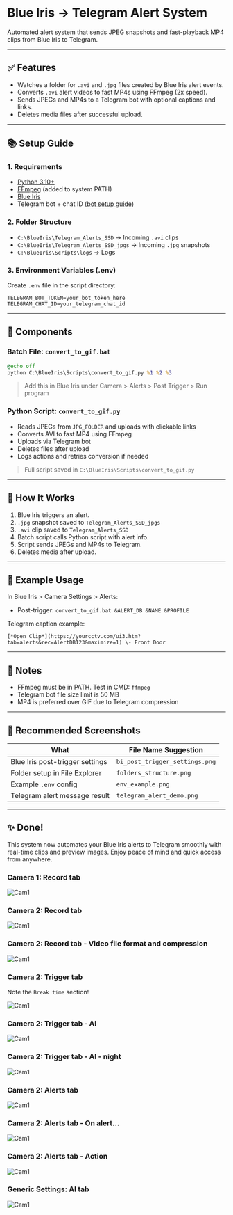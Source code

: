 # Blue Iris → Telegram Alert System

Automated alert system that sends JPEG snapshots and fast-playback MP4 clips from Blue Iris to Telegram.

---

## ✅ Features
- Watches a folder for `.avi` and `.jpg` files created by Blue Iris alert events.
- Converts `.avi` alert videos to fast MP4s using FFmpeg (2x speed).
- Sends JPEGs and MP4s to a Telegram bot with optional captions and links.
- Deletes media files after successful upload.

---

## 📚 Setup Guide

### 1. Requirements
- [Python 3.10+](https://www.python.org/)
- [FFmpeg](https://ffmpeg.org/download.html) (added to system PATH)
- [Blue Iris](https://blueirissoftware.com/)
- Telegram bot + chat ID ([bot setup guide](https://core.telegram.org/bots#how-do-i-create-a-bot))

### 2. Folder Structure
- `C:\BlueIris\Telegram_Alerts_SSD` → Incoming `.avi` clips
- `C:\BlueIris\Telegram_Alerts_SSD_jpgs` → Incoming `.jpg` snapshots
- `C:\BlueIris\Scripts\logs` → Logs

### 3. Environment Variables (.env)
Create `.env` file in the script directory:
```env
TELEGRAM_BOT_TOKEN=your_bot_token_here
TELEGRAM_CHAT_ID=your_telegram_chat_id
```

---

## 🔧 Components

### Batch File: `convert_to_gif.bat`
```bat
@echo off
python C:\BlueIris\Scripts\convert_to_gif.py %1 %2 %3
```

> Add this in Blue Iris under Camera > Alerts > Post Trigger > Run program

### Python Script: `convert_to_gif.py`
- Reads JPEGs from `JPG_FOLDER` and uploads with clickable links
- Converts AVI to fast MP4 using FFmpeg
- Uploads via Telegram bot
- Deletes files after upload
- Logs actions and retries conversion if needed

> Full script saved in `C:\BlueIris\Scripts\convert_to_gif.py`

---

## 🔢 How It Works
1. Blue Iris triggers an alert.
2. `.jpg` snapshot saved to `Telegram_Alerts_SSD_jpgs`
3. `.avi` clip saved to `Telegram_Alerts_SSD`
4. Batch script calls Python script with alert info.
5. Script sends JPEGs and MP4s to Telegram.
6. Deletes media after upload.

---

## 📅 Example Usage
In Blue Iris > Camera Settings > Alerts:
- Post-trigger: `convert_to_gif.bat &ALERT_DB &NAME &PROFILE`

Telegram caption example:
```
[*Open Clip*](https://yourcctv.com/ui3.htm?tab=alerts&rec=AlertDB123&maximize=1) \- Front Door
```

---

## 🚫 Notes
- FFmpeg must be in PATH. Test in CMD: `ffmpeg`
- Telegram bot file size limit is 50 MB
- MP4 is preferred over GIF due to Telegram compression

---

## 📸 Recommended Screenshots
| What                             | File Name Suggestion              |
|----------------------------------|-----------------------------------|
| Blue Iris post-trigger settings  | `bi_post_trigger_settings.png`    |
| Folder setup in File Explorer    | `folders_structure.png`           |
| Example `.env` config            | `env_example.png`                 |
| Telegram alert message result    | `telegram_alert_demo.png`         |

---

## ✨ Done!
This system now automates your Blue Iris alerts to Telegram smoothly with real-time clips and preview images. Enjoy peace of mind and quick access from anywhere.

### Camera 1: Record tab
![Cam1](imgs/camera_1_record.png)

### Camera 2: Record tab
![Cam1](imgs/camera_2_record.png)
### Camera 2: Record tab - Video file format and compression
![Cam1](imgs/camera_2_record_format.png)

### Camera 2: Trigger tab

Note the `Break time` section!

![Cam1](imgs/camera_2_trigger.png)

### Camera 2: Trigger tab - AI
![Cam1](imgs/camera_2_trigger_ai.png)
### Camera 2: Trigger tab - AI - night
![Cam1](imgs/camera_2_trigger_ai_night.png)


### Camera 2: Alerts tab
![Cam1](imgs/camera_2_alerts.png)

### Camera 2: Alerts tab - On alert...
![Cam1](imgs/camera_2_alerts_on_alert.png)

### Camera 2: Alerts tab - Action
![Cam1](imgs/camera_2_alerts_action.png)

### Generic Settings: AI tab
![Cam1](imgs/settings_ai.png)





